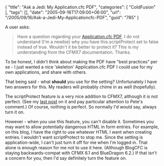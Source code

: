 {
	"title": "Ask a Jedi: My Application.cfc PDF",
	"categories": [
		"ColdFusion"
	],
	"tags": [],
	"date": "2005-09-16T17:09:00+06:00",
	"url": "/2005/09/16/Ask-a-Jedi-My-Applicationcfc-PDF",
	"guid": "785"
}

A user asks:

<blockquote>
Have a question regarding your <a href="http://www.raymondcamden.com/downloads/app.pdf">Application.cfc PDF</a>. I do not understand (I'm a newbie) why you have this.scriptProtect set to false instead of true. Wouldn't it be better to protect it? This is my understanding from the CFMX7 documentation. Thanks.
</blockquote>

To be honest, I didn't think about making the PDF have "best practices" per se - I just wanted a nice 'skeleton' Application.cfc PDF I could use for my own applications, and share with others. 

That being said - what <b>should</b> you use for the setting? Unfortunately I have two answers for this. My readers will probably chime in as well (hopefully).

The scriptProtect feature is a very nice addition to CFMX7, although it is not perfect. (See my <a href="http://www.coldfusionjedi.com/index.cfm/2005/9/14/ScriptProtect-Gotcha">last post</a> on it and pay particular attention to Pete's comment.) Of course, nothing is perfect. So normally I'd would say, always turn it on. 

However - when you use this feature, you can't disable it. Sometimes you may want to allow potentially dangerous HTML in form entries. For example, on this blog, I have the right to use whatever HTML I want when creating entries. I wouldn't want scriptProtect to stop me. Since the setting is application-wide, I can't just turn it off for me when I'm logged in. That alone is enough reason for me not to use it here. (Although BlogCFC is staying backwards-compat with CFMX 6.1 and BlueDragon 6.2.) If that isn't a concern for you, then I'd say definitely turn the feature on.